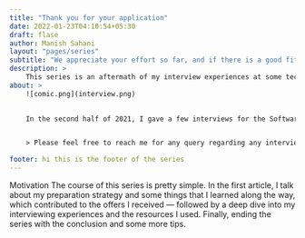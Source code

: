 ```yaml
---
title: "Thank you for your application"
date: 2022-01-23T04:10:54+05:30
draft: flase
author: Manish Sahani
layout: "pages/series"
subtitle: "We appreciate your effort so far, and if there is a good fit to our needs, we will contact you."
description: >
    This series is an aftermath of my interview experiences at some tech companies like - Google, Amazon, Adobe, and a few more. I share my interview experience and my preparation strategy minus the bullshit.
about: >
    ![comic.png](interview.png)

    
    In the second half of 2021, I gave a few interviews for the Software Engineering role. This series collects resources, questions, and preparation tips that will most likely get you an offer.


    > Please feel free to reach me for any query regarding any interview you may have at rec.manish.sahani@gmail.com

footer: hi this is the footer of the series
---
```


Motivation The course of this series is pretty simple. In the first article, I talk about my preparation strategy and some things that I learned along the way, which contributed to the offers I received — followed by a deep dive into my interviewing experiences and the resources I used. Finally, ending the series with the conclusion and some more tips. 

